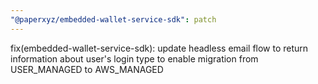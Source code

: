 ```yaml
---
"@paperxyz/embedded-wallet-service-sdk": patch
---
```


fix(embedded-wallet-service-sdk): update headless email flow to return information about user's login type to enable migration from USER_MANAGED to AWS_MANAGED
